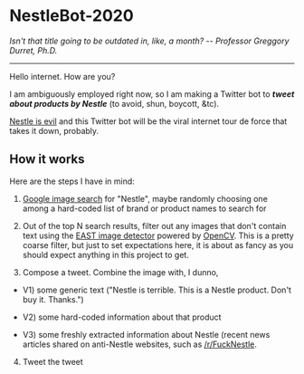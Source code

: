 # NestleBot-2020

_Isn't that title going to be outdated in, like, a month? -- Professor Greggory Durret, Ph.D._

---

Hello internet. How are you?

I am ambiguously employed right now, so I am making a Twitter bot to ***tweet about products by Nestle*** (to avoid, shun, boycott, &tc).

[Nestle is evil](https://www.reddit.com/r/FuckNestle/comments/hmv0nv/the_reasons_why_we_hate_nestle_so_much/) and this Twitter bot will be the viral internet tour de force that takes it down, probably.


## How it works

Here are the steps I have in mind:

1) [Google image search](https://pypi.org/project/Google-Images-Search/) for "Nestle", maybe randomly choosing one among a hard-coded list of brand or product names to search for

2) Out of the top N search results, filter out any images that don't contain text using the [EAST image detector](https://www.pyimagesearch.com/2018/08/20/opencv-text-detection-east-text-detector/) powered by [OpenCV](https://opencv.org/). This is a pretty coarse filter, but just to set expectations here, it is about as fancy as you should expect anything in this project to get.

3) Compose a tweet. Combine the image with, I dunno,

  * V1) some generic text ("Nestle is terrible. This is a Nestle product. Don't buy it. Thanks.")

  * V2) some hard-coded information about that product 

  * V3) some freshly extracted information about Nestle (recent news articles shared on anti-Nestle websites, such as [/r/FuckNestle](http://www.reddit.com/r/FuckNestle).

4) Tweet the tweet
